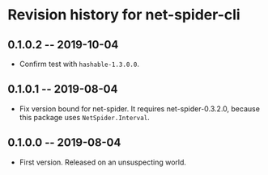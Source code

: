 # Revision history for net-spider-cli

## 0.1.0.2  -- 2019-10-04

* Confirm test with `hashable-1.3.0.0`.

## 0.1.0.1  -- 2019-08-04

* Fix version bound for net-spider. It requires net-spider-0.3.2.0,
  because this package uses `NetSpider.Interval`.

## 0.1.0.0  -- 2019-08-04

* First version. Released on an unsuspecting world.
